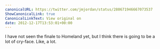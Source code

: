 ```yaml
---
canonicalURL: https://twitter.com/jmjordan/status/280671946667073537
ShowCanonicalLink: true
CanonicalLinkText: View original on
date: 2012-12-17T13:53:01+00:00
---
```

I have not seen the finale to Homeland yet, but I think there is going to be a lot of cry-face. Like, a lot.